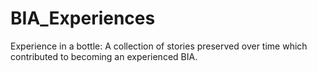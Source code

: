 # BIA_Experiences
Experience in a bottle: A collection of stories preserved over time which contributed to becoming an experienced BIA.
